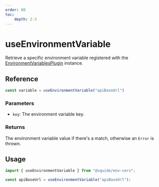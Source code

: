 ```yaml
---
order: 80
toc:
    depth: 2-3
---
```


# useEnvironmentVariable

Retrieve a specific environment variable registered with the [EnvironmentVariablesPlugin](./EnvironmentVariablesPlugin.md) instance.

## Reference

```ts
const variable = useEnvironmentVariable("apiBaseUrl")
```

### Parameters

- `key`: The environment variable key.

### Returns

The environment variable value if there's a match, otherwise an `Error` is thrown.

## Usage

```ts !#3
import { useEnvironmentVariable } from "@squide/env-vars";

const apiBaseUrl = useEnvironmentVariable("apiBaseUrl");
```
